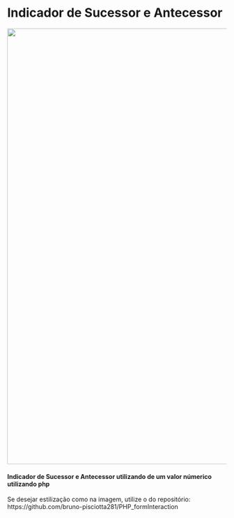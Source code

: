 # Indicador de Sucessor e Antecessor

<img src="https://github.com/bruno-pisciotta281/PHP_sucessorAntecessor/blob/main/img_SucessorAntecessor.png" width="1000px;"/>

#### Indicador de Sucessor e Antecessor utilizando de um valor númerico utilizando php

<p></p> Se desejar estilização como na imagem, utilize o do repositório: https://github.com/bruno-pisciotta281/PHP_formInteraction
